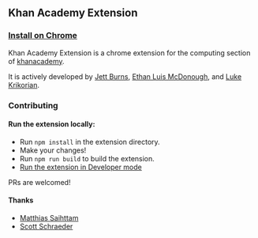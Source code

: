 ## Khan Academy Extension
### [Install on Chrome](https://chrome.google.com/webstore/detail/the-khan-academy-extensio/gniggljddhajnfbkjndcgnomkddfcial)

Khan Academy Extension is a chrome extension for the computing section of [khanacademy](https://khanacademy.org). 


It is actively developed by [Jett Burns](https://github.com/jettburns14), [Ethan Luis McDonough](https://github.com/EthanLuisMcDonough), and [Luke Krikorian](https://github.com/lukekrikorian). 

### Contributing
#### Run the extension locally: 
* Run `npm install` in the extension directory. 
* Make your changes!
* Run `npm run build` to build the extension. 
* [Run the extension in Developer mode](https://developer.chrome.com/extensions/getstarted#unpacked)

PRs are welcomed! 

#### Thanks
* [Matthias Saihttam](https://github.com/MatthiasSaihttam)
* [Scott Schraeder](https://github.com/CosignCosine)
